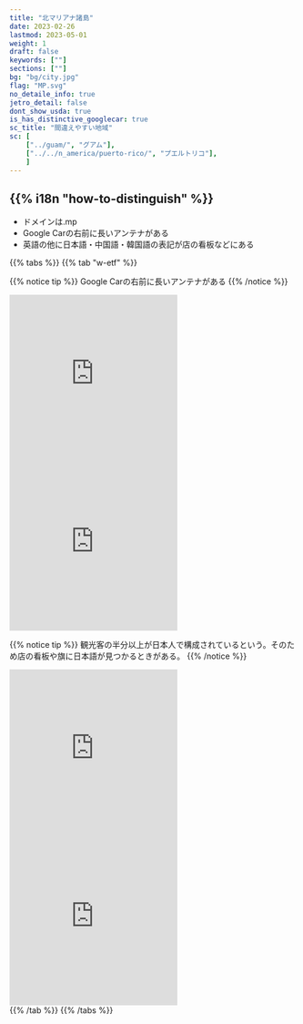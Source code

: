 ```yaml
---
title: "北マリアナ諸島"
date: 2023-02-26
lastmod: 2023-05-01
weight: 1
draft: false
keywords: [""]
sections: [""]
bg: "bg/city.jpg"
flag: "MP.svg"
no_detaile_info: true
jetro_detail: false
dont_show_usda: true
is_has_distinctive_googlecar: true
sc_title: "間違えやすい地域"
sc: [
    ["../guam/", "グアム"],
    ["../../n_america/puerto-rico/", "プエルトリコ"],
    ]
---
```


<div class="main-desciption country-description">
    <h2 class="section-title">{{% i18n "how-to-distinguish" %}}</h2>
    <ul class="rule-list">
        <li>ドメインは<span class="quiz">.mp</span></li>
        <li>Google Carの右前に<span class="quiz">長いアンテナ</span>がある</li>
        <li>英語の他に<span class="quiz">日本</span>語・中国語・韓国語の表記が店の看板などにある</li>
    </ul>
</div>

{{% tabs  %}}
{{% tab "w-etf" %}}

{{% notice tip %}}
Google Carの右前に長いアンテナがある
{{% /notice %}}
<div class="googlemap-if">
<iframe src="https://www.google.com/maps/embed?pb=!4v1683473042222!6m8!1m7!1safrS82f1nqI__b_6b6fQDw!2m2!1d15.21143473229066!2d145.7537668222292!3f169.99762325557893!4f-24.22246046686091!5f3.325193203789971" width="295" height="295" style="border:0;" allowfullscreen="" loading="lazy" referrerpolicy="no-referrer-when-downgrade"></iframe>
<iframe src="https://www.google.com/maps/embed?pb=!4v1683473070469!6m8!1m7!1s2xecjquaWafeamDwL4-hoA!2m2!1d15.1290838366527!2d145.710794200048!3f73.60467558506429!4f-26.3891850886774!5f3.325193203789971" width="295" height="295" style="border:0;" allowfullscreen="" loading="lazy" referrerpolicy="no-referrer-when-downgrade"></iframe>
</div>

{{% notice tip %}}
観光客の半分以上が日本人で構成されているという。そのため店の看板や旗に日本語が見つかるときがある。
{{% /notice %}}
<div class="googlemap-if">
<iframe src="https://www.google.com/maps/embed?pb=!4v1686243885053!6m8!1m7!1seaVLciIGU5mpcKTYXM5kCA!2m2!1d15.21213187044444!2d145.7186659689378!3f311.95996391668405!4f-0.6473844945225977!5f3.325193203789971" width="295" height="295" style="border:0;" allowfullscreen="" loading="lazy" referrerpolicy="no-referrer-when-downgrade"></iframe>
<iframe src="https://www.google.com/maps/embed?pb=!4v1686243910182!6m8!1m7!1s3ZPrGnYwlcGzabqtIJsqiQ!2m2!1d15.21275439598329!2d145.7185270201655!3f10.587695245830737!4f5.253451041455747!5f3.325193203789971" width="295" height="295" style="border:0;" allowfullscreen="" loading="lazy" referrerpolicy="no-referrer-when-downgrade"></iframe>
</div>
{{% /tab %}}
{{% /tabs  %}}